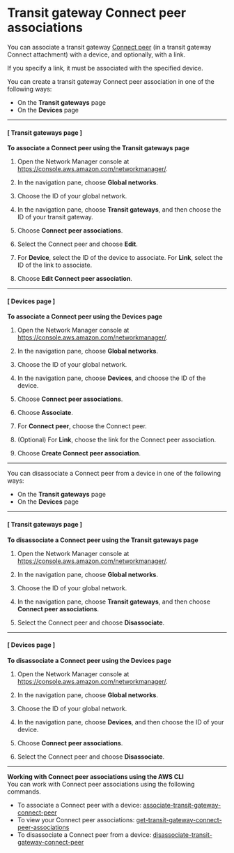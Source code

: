 # Transit gateway Connect peer associations<a name="connect-peer-association"></a>

You can associate a transit gateway [Connect peer](tgw-connect.md) \(in a transit gateway Connect attachment\) with a device, and optionally, with a link\.

 If you specify a link, it must be associated with the specified device\.

You can create a transit gateway Connect peer association in one of the following ways:
+ On the **Transit gateways** page
+ On the **Devices** page

------
#### [ Transit gateways page ]

**To associate a Connect peer using the Transit gateways page**

1. Open the Network Manager console at [https://console\.aws\.amazon\.com/networkmanager/](https://console.aws.amazon.com/networkmanager/)\. 

1. In the navigation pane, choose **Global networks**\.

1. Choose the ID of your global network\.

1. In the navigation pane, choose **Transit gateways**, and then choose the ID of your transit gateway\.

1. Choose **Connect peer associations**\.

1. Select the Connect peer and choose **Edit**\.

1. For **Device**, select the ID of the device to associate\. For **Link**, select the ID of the link to associate\.

1. Choose **Edit Connect peer association**\.

------
#### [ Devices page ]

**To associate a Connect peer using the Devices page**

1. Open the Network Manager console at [https://console\.aws\.amazon\.com/networkmanager/](https://console.aws.amazon.com/networkmanager/)\. 

1. In the navigation pane, choose **Global networks**\.

1. Choose the ID of your global network\.

1. In the navigation pane, choose **Devices**, and choose the ID of the device\.

1. Choose **Connect peer associations**\.

1. Choose **Associate**\.

1. For **Connect peer**, choose the Connect peer\.

1. \(Optional\) For **Link**, choose the link for the Connect peer association\.

1. Choose **Create Connect peer association**\.

------

You can disassociate a Connect peer from a device in one of the following ways:
+ On the **Transit gateways** page
+ On the **Devices** page

------
#### [ Transit gateways page ]

**To disassociate a Connect peer using the Transit gateways page**

1. Open the Network Manager console at [https://console\.aws\.amazon\.com/networkmanager/](https://console.aws.amazon.com/networkmanager/)\. 

1. In the navigation pane, choose **Global networks**\.

1. Choose the ID of your global network\.

1. In the navigation pane, choose **Transit gateways**, and then choose **Connect peer associations**\.

1. Select the Connect peer and choose **Disassociate**\.

------
#### [ Devices page ]

**To disassociate a Connect peer using the Devices page**

1. Open the Network Manager console at [https://console\.aws\.amazon\.com/networkmanager/](https://console.aws.amazon.com/networkmanager/)\. 

1. In the navigation pane, choose **Global networks**\.

1. Choose the ID of your global network\.

1. In the navigation pane, choose **Devices**, and then choose the ID of your device\.

1. Choose **Connect peer associations**\.

1. Select the Connect peer and choose **Disassociate**\.

------

**Working with Connect peer associations using the AWS CLI**  
You can work with Connect peer associations using the following commands\.
+ To associate a Connect peer with a device: [associate\-transit\-gateway\-connect\-peer](https://docs.aws.amazon.com/cli/latest/reference/networkmanager/associate-transit-gateway-connect-peer.html)
+ To view your Connect peer associations: [get\-transit\-gateway\-connect\-peer\-associations](https://docs.aws.amazon.com/cli/latest/reference/networkmanager/get-transit-gateway-connect-peer-associations.html)
+ To disassociate a Connect peer from a device: [disassociate\-transit\-gateway\-connect\-peer](https://docs.aws.amazon.com/cli/latest/reference/networkmanager/disassociate-transit-gateway-connect-peer.html)